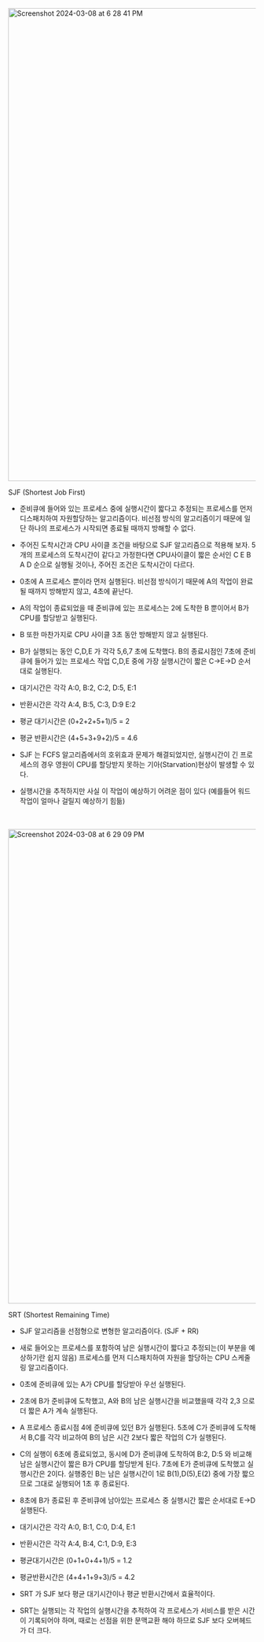 <img width="961" alt="Screenshot 2024-03-08 at 6 28 41 PM" src="https://github.com/lenn-dev/TIL/assets/37726487/e03eae73-961e-45cf-ada1-a4d39f5f55f6">

SJF (Shortest Job First)
* 준비큐에 들어와 있는 프로세스 중에 실행시간이 짧다고 추정되는 프로세스를 먼저 디스패치하여 자원할당하는 알고리즘이다.
비선점 방식의 알고리즘이기 때문에 일단 하나의 프로세스가 시작되면 종료될 때까지 방해할 수 없다.  
* 주어진 도착시간과 CPU 사이클 조건을 바탕으로 SJF 알고리즘으로 적용해 보자. 5개의 프로세스의 도착시간이 같다고 가정한다면 CPU사이클이 짧은 순서인 C E B A D 순으로 실행될 것이나, 주어진 조건은 도착시간이 다르다. 
* 0초에 A 프로세스 뿐이라 먼저 실행된다. 비선점 방식이기 때문에 A의 작업이 완료될 때까지 방해받지 않고, 4초에 끝난다. 
* A의 작업이 종료되었을 때 준비큐에 있는 프로세스는 2에 도착한 B 뿐이어서 B가 CPU를 할당받고 실행된다.
* B 또한 마찬가지로 CPU 사이클 3초 동안 방해받지 않고 실행된다. 
* B가 실행되는 동안 C,D,E 가 각각 5,6,7 초에 도착했다. B의 종료시점인 7초에 준비큐에 들어가 있는 프로세스 작업 C,D,E 중에 가장 실행시간이 짧은 C->E->D 순서 대로 실행된다.

* 대기시간은 각각 A:0, B:2, C:2, D:5, E:1
* 반환시간은 각각 A:4, B:5, C:3, D:9 E:2 
* 평균 대기시간은 (0+2+2+5+1)/5 = 2
* 평균 반환시간은 (4+5+3+9+2)/5 = 4.6


* SJF 는 FCFS 알고리즘에서의 호위효과 문제가 해결되었지만, 실행시간이 긴 프로세스의 경우 영원이 CPU를 할당받지 못하는 기아(Starvation)현상이 발생할 수 있다.
* 실행시간을 추적하지만 사실 이 작업이 예상하기 어려운 점이 있다 (예를들어 워드작업이 얼마나 걸릴지 예상하기 힘듦)
</br>
</br>
<img width="964" alt="Screenshot 2024-03-08 at 6 29 09 PM" src="https://github.com/lenn-dev/TIL/assets/37726487/649f91d2-e9fc-4fcc-9b4a-8f555b81ce88">

SRT (Shortest Remaining Time)
* SJF 알고리즘을 선점형으로 변형한 알고리즘이다. (SJF + RR)
* 새로 들어오는 프로세스를 포함하여 남은 실행시간이 짧다고 추정되는(이 부분을 예상하기란 쉽지 않음) 프로세스를 먼저 디스패치하여 자원을 할당하는 CPU 스케줄링 알고리즘이다.
* 0초에 준비큐에 있는 A가 CPU를 할당받아 우선 실행된다. 
* 2초에 B가 준비큐에 도착했고, A와 B의 남은 실행시간을 비교했을때 각각 2,3 으로 더 짧은 A가 계속 실행된다.
* A 프로세스 종료시점 4에 준비큐에 있던 B가 실행된다. 5초에 C가 준비큐에 도착해서 B,C를 각각 비교하여 B의 남은 시간 2보다 짧은 작업의 C가 실행된다.
* C의 실행이 6초에 종료되었고, 동시에 D가 준비큐에 도착하여 B:2, D:5 와 비교해 남은 실행시간이 짧은 B가 CPU를 할당받게 된다. 7초에 E가 준비큐에 도착했고 실행시간은 2이다. 실행중인 B는 남은 실행시간이 1로 B(1),D(5),E(2) 중에 가장 짧으므로 그대로 실행되어 1초 후 종료된다.
* 8초에 B가 종료된 후 준비큐에 남아있는 프로세스 중 실행시간 짧은 순서대로 E->D 실행된다.

* 대기시간은 각각 A:0, B:1, C:0, D:4, E:1
* 반환시간은 각각 A:4, B:4, C:1, D:9, E:3
* 평균대기시간은 (0+1+0+4+1)/5 = 1.2
* 평균반환시간은 (4+4+1+9+3)/5 = 4.2


* SRT 가 SJF 보다 평균 대기시간이나 평균 반환시간에서 효율적이다.
* SRT는 실행되는 각 작업의 실행시간을 추적하여 각 프로세스가 서비스를 받은 시간이 기록되어야 하며, 때로는 선점을 위한 문맥교환 해야 하므로 SJF 보다 오버헤드가 더 크다.

